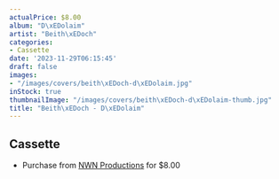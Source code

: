 ```yaml
---
actualPrice: $8.00
album: "D\xEDolaim"
artist: "Beith\xEDoch"
categories:
- Cassette
date: '2023-11-29T06:15:45'
draft: false
images:
- "/images/covers/beith\xEDoch-d\xEDolaim.jpg"
inStock: true
thumbnailImage: "/images/covers/beith\xEDoch-d\xEDolaim-thumb.jpg"
title: "Beith\xEDoch - D\xEDolaim"
---
```


## Cassette
* Purchase from [NWN Productions](http://shop.nwnprod.com/index.php?route=product/product&path=73&product_id=41414&sort=pd.name&order=ASC) for $8.00
